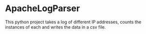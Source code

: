# ApacheLogParser

This python project takes a log of different IP addresses, counts the instances of each and writes the data in a csv file.
